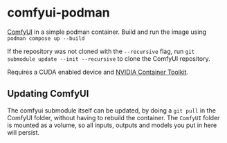 # comfyui-podman

[ComfyUI](https://github.com/comfyanonymous/ComfyUI) in a simple podman container. Build and run the image using `podman compose up --build`

If the repository was not cloned with the `--recursive` flag, run `git submodule update --init --recursive` to clone the ComfyUI repository.

Requires a CUDA enabled device and [NVIDIA Container Toolkit](https://docs.nvidia.com/datacenter/cloud-native/container-toolkit/latest/cdi-support.html).

## Updating ComfyUI

The comfyui submodule itself can be updated, by doing a `git pull` in the ComfyUI folder, without having to rebuild the container. 
The `ComfyUI` folder is mounted as a volume, so all inputs, outputs and models you put in here will persist.
